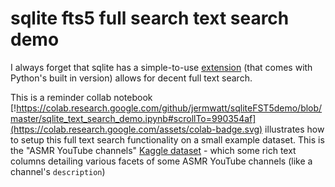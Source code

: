 # sqlite fts5 full search text search demo

I always forget that sqlite has a simple-to-use [extension](https://www.sqlite.org/fts5.html) (that comes with Python's built in version) allows for decent full text search.  

This is a reminder collab notebook  [!https://colab.research.google.com/github/jermwatt/sqliteFST5demo/blob/master/sqlite_text_search_demo.ipynb#scrollTo=990354af](https://colab.research.google.com/assets/colab-badge.svg) illustrates how to setup this full text search functionality on a small example dataset.  This is the "ASMR YouTube channels" [Kaggle dataset](https://www.kaggle.com/datasets/ulisesmontoyacanales/youtube-asmr-channels) - which some rich text columns detailing various facets of some ASMR YouTube channels (like a channel's `description`)
